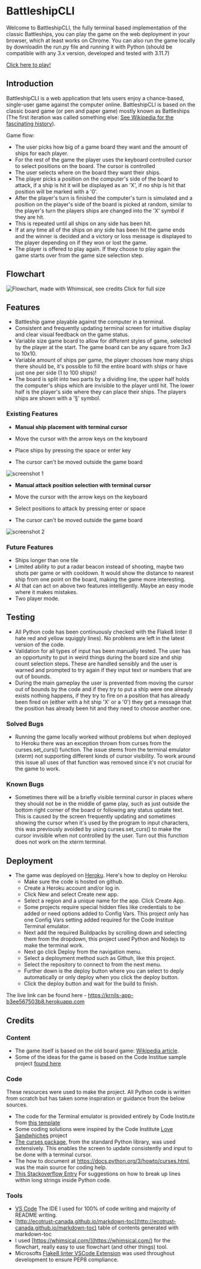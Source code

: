 
# BattleshipCLI

Welcome to BattleshipCLI, the fully terminal based implementation of the classic Battleships, you can play the game on the web deployment in your browser, which at least works on Chrome. You can also run the game locally by downloadin the run.py file and running it with Python (should be compatible with any 3.x version, developed and tested with 3.11.7)

[Click here to play!](https://krnils-app-b3ee567503b8.herokuapp.com)

## Introduction

BattleshipCLI is a web application that lets users enjoy a chance-based, single-user game against the computer online. BattleshipCLI is based on the classic board game (or pen and paper game) mostly known as Battleships (The first iteration was called something else: [See Wikipedia for the fascinating history](https://en.wikipedia.org/wiki/Battleship_(game))).

Game flow:

* The user picks how big of a game board they want and the amount of ships for each player.
* For the rest of the game the player uses the keyboard controlled cursor to select positions on the board. The cursor is controlled 
* The user selects where on the board they want their ships.
* The player picks a position on the computer's side of the board to attack, if a ship is hit it will be displayed as an 'X', if no ship is hit that position will be marked with a '0'.
* After the player's turn is finished the computer's turn is simulated and a position on the player's side of the board is picked at random, similar to the player's turn the players ships are changed into the 'X' symbol if they are hit.
* This is repeated until all ships on any side has been hit.
* If at any time all of the ships on any side has been hit the game ends and the winner is decided and a victory or loss message is displayed to the player depending on if they won or lost the game.
* The player is offered to play again. If they choose to play again the game starts over from the game size selection step.

## Flowchart

![Flowchart, made with Whimsical, see credits](readme/battleship_flow_chart.png)
Click for full size

## Features

* Battleship game playable against the computer in a terminal.
* Consistent and frequently updating terminal screen for intuitive display and clear visual feedback on the game status.
* Variable size game board to allow for different styles of game, selected by the player at the start. The game board can be any square from 3x3 to 10x10.
* Variable amount of ships per game, the player chooses how many ships there should be, it's possible to fill the entire board with ships or have just one per side (1 to 100 ships)!
* The board is split into two parts by a dividing line, the upper half holds the computer's ships which are invisible to the player until hit. The lower half is the player's side where they can place their ships. The players ships are shown with a '§' symbol.

### Existing Features

- __Manual ship placement with terminal cursor__

- Move the cursor with the arrow keys on the keyboard
- Place ships by pressing the space or enter key
- The cursor can't be moved outside the game board

![screenshot 1](readme/place_ships.png)

- __Manual attack position selection with terminal cursor__

- Move the cursor with the arrow keys on the keyboard
- Select positions to attack by pressing enter or space
- The cursor can't be moved outside the game board

![screenshot 2](readme/play_game.png)

### Future Features

* Ships longer than one tile
* Limited ability to put a radar beacon instead of shooting, maybe two shots per game or with cooldown. It would show the distance to nearest ship from one point on the board, making the game more interesting.
* AI that can act on above two features intelligently. Maybe an easy mode where it makes mistakes.
* Two player mode.


## Testing

* All Python code has been continuously checked with the Flake8 linter (I hate red and yellow squiggly lines). No problems are left in the latest version of the code.
* Validation for all types of input has been manually tested. The user has an opportunity to put in weird things during the board size and ship count selection steps. These are handled sensibly and the user is warned and prompted to try again if they input text or numbers that are out of bounds.
* During the main gameplay the user is prevented from moving the cursor out of bounds by the code and if they try to put a ship were one already exists nothing happens, if they try to fire on a position that has already been fired on (either with a hit ship 'X' or a '0') they get a message that the position has already been hit and they need to choose another one.

### Solved Bugs

* Running the game locally worked without problems but when deployed to Heroku there was an exception thrown from curses from the curses.set_curs() function. The issue stems from the terminal emulator (xterm) not supporting different kinds of cursor visibility. To work around this issue all uses of that function was removed since it's not crucial for the game to work.

### Known Bugs

* Sometimes there will be a briefly visible terminal cursor in places where they should not be in the middle of game play, such as just outside the bottom right corner of the board or following any status update text. This is caused by the screen frequently updating and sometimes showing the cursor when it's used by the program to input characters, this was previously avoided by using curses.set_curs() to make the cursor invisible when not controlled by the user. Turn out this function does not work on the xterm terminal.

## Deployment

- The game was deployed on [Heroku](http://www.heroku.com/). Here's how to deploy on Heroku:
    - Make sure the code is hosted on github.
    - Create a Heroku account and/or log in.
    - Click New and select Create new app.
    - Select a region and a unique name for the app. Click Create App.
    - Some projects require special hidden files like credentials to be added or need options added to Config Vars. This project only has one Config Vars setting added required for the Code Institue Terminal emulator.
    - Next add the required Buildpacks by scrolling down and selecting them from the dropdown, this project used Python and Nodejs to make the terminal work.
    - Next go click Deploy from the navigation menu.
    - Select a deployment method such as Githuh, like this project.
    - Select the repository to connect to from the next menu.
    - Further down is the deploy button where you can select to deply automatically or only deploy when you click the deploy button.
    - Click the deploy button and wait for the build to finish.


The live link can be found here - https://krnils-app-b3ee567503b8.herokuapp.com

## Credits

### Content

- The game itself is based on the old board game: [Wikipedia article](https://en.wikipedia.org/wiki/Battleship_(game)).
- Some of the ideas for the game is based on the Code Institue sample project [found here](https://p3-battleships.herokuapp.com/)

### Code

These resources were used to make the project. All Python code is written from scratch but has taken some inspiration or guidance from the below sources.

- The code for the Terminal emulator is provided entirely by Code Institute from [this template](https://github.com/Code-Institute-Org/python-essentials-template)
- Some coding solutions were inspired by the Code Institute [Love Sandwhiches](https://github.com/Code-Institute-Solutions/love-sandwiches-p5-sourcecode/tree/master/05-deployment/01-deployment-part-1) project 
- [The curses package](https://docs.python.org/3/library/curses.html), from the standard Python library, was used extensively. This enables the screen to update consistently and input to be done with a terminal cursor.
- The how to document at https://docs.python.org/3/howto/curses.html, was the main source for coding help.
- [This Stackoverflow Entry](https://stackoverflow.com/questions/2058925/how-can-i-break-up-this-long-line-in-python) For suggestions on how to break up lines within long strings inside Python code.

### Tools

- [VS Code](https://code.visualstudio.com/) The IDE I used for 100% of code writing and majority of README writing.
- [http://ecotrust-canada.github.io/markdown-toc](http://ecotrust-canada.github.io/markdown-toc) table of contents generated with markdown-toc 
- I used [https://whimsical.com/](https://whimsical.com/) for the flowchart, really easy to use flowchart (and other things) tool.
- Microsofts [Flake8 linter VSCode Extension](https://marketplace.visualstudio.com/items?itemName=ms-python.flake8) was used throughout development to ensure PEP8 compliance.